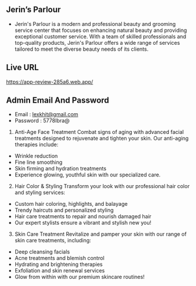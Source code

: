 ## Jerin’s Parlour 
* Jerin's Parlour is a modern and professional beauty and grooming service center that focuses on enhancing natural beauty and providing exceptional customer service. With a team of skilled professionals and top-quality products, Jerin's Parlour offers a wide range of services tailored to meet the diverse beauty needs of its clients.
 ## Live URL 
 https://app-review-285a6.web.app/

 ## Admin Email And Password
 * Email  :  lexkhit@gmail.com
 * Password : 5778Ibra@
 
1. Anti-Age Face Treatment
Combat signs of aging with advanced facial treatments designed to rejuvenate and tighten your skin. Our anti-aging therapies include:

* Wrinkle reduction
* Fine line smoothing
* Skin firming and hydration treatments
* Experience glowing, youthful skin with our specialized care.

2. Hair Color & Styling
Transform your look with our professional hair color and styling services:

* Custom hair coloring, highlights, and balayage
* Trendy haircuts and personalized styling
* Hair care treatments to repair and nourish damaged hair
* Our expert stylists ensure a vibrant and stylish new you!

3. Skin Care Treatment
Revitalize and pamper your skin with our range of skin care treatments, including:

* Deep cleansing facials
* Acne treatments and blemish control
* Hydrating and brightening therapies
* Exfoliation and skin renewal services
* Glow from within with our premium skincare routines!
